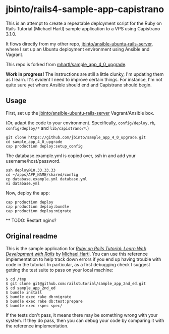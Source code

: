 # jbinto/rails4-sample-app-capistrano

This is an attempt to create a repeatable deployment script for the Ruby on Rails Tutorial (Michael Hartl) sample application to a VPS using Capistrano 3.1.0.

It flows directly from my other repo, [jbinto/ansible-ubuntu-rails-server](https://github.com/jbinto/ansible-ubuntu-rails-server), where I set up an Ubuntu deployment environment using Ansible and Vagrant.

This repo is forked from [mhartl/sample_app_4_0_upgrade](https://github.com/mhartl/sample_app_4_0_upgrade).

**Work in progress!** The instructions are still a little clunky, I'm updating them as I learn. It's evident I need to improve certain things. For instance, I'm not quite sure yet where Ansible should end and Capistrano should begin.


## Usage

First, set up the [jbinto/ansible-ubuntu-rails-server](https://github.com/jbinto/ansible-ubuntu-rails-server) Vagrant/Ansible box.

(Or, adapt the code to your environment. Specifically, `config/deploy.rb`, `config/deploy/*` and `lib/capistrano/*`.)

```
git clone https://github.com/jbinto/sample_app_4_0_upgrade.git
cd sample_app_4_0_upgrade
cap production deploy:setup_config
```

The database.example.yml is copied over, ssh in and add your username/host/password.

```
ssh deploy@10.33.33.33
cd ~/apps/APP_NAME/shared/config
cp database.example.yml database.yml
vi database.yml
```

Now, deploy the app:

```
cap production deploy
cap production deploy:bundle
cap production deploy:migrate
```

** TODO: Restart nginx?


## Original readme

This is the sample application for
[*Ruby on Rails Tutorial: Learn Web Development with Rails*](http://railstutorial.org/)
by [Michael Hartl](http://michaelhartl.com/). You can use this reference implementation to help track down errors if you end up having trouble with code in the tutorial. In particular, as a first debugging check I suggest getting the test suite to pass on your local machine:

    $ cd /tmp
    $ git clone git@github.com:railstutorial/sample_app_2nd_ed.git
    $ cd sample_app_2nd_ed
    $ bundle install
    $ bundle exec rake db:migrate
    $ bundle exec rake db:test:prepare
    $ bundle exec rspec spec/

If the tests don't pass, it means there may be something wrong with your system. If they do pass, then you can debug your code by comparing it with the reference implementation.
